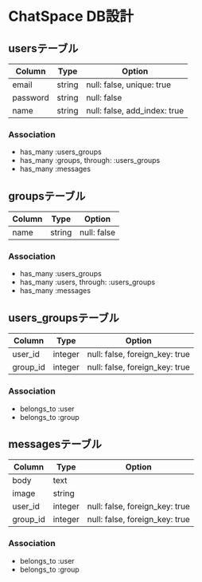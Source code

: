 # ChatSpace DB設計
## usersテーブル
|Column|Type|Option|
|------|----|------|
|email|string|null: false, unique: true|
|password|string|null: false|
|name|string|null: false, add_index: true|
### Association
- has_many :users_groups
- has_many :groups, through: :users_groups
- has_many :messages

## groupsテーブル
|Column|Type|Option|
|------|----|------|
|name|string|null: false|
### Association
- has_many :users_groups
- has_many :users, through: :users_groups
- has_many :messages

## users_groupsテーブル
|Column|Type|Option|
|------|----|------|
|user_id|integer|null: false, foreign_key: true|
|group_id|integer|null: false, foreign_key: true|
### Association
- belongs_to :user
- belongs_to :group

## messagesテーブル
|Column|Type|Option|
|------|----|------|
|body|text||
|image|string||
|user_id|integer|null: false, foreign_key: true|
|group_id|integer|null: false, foreign_key: true|
### Association
- belongs_to :user
- belongs_to :group